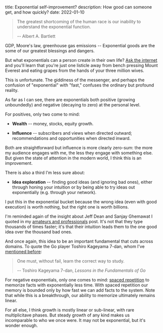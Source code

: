 title: Exponential self-improvement?
description: How good can someone get, and how quickly?
date: 2022-01-10

> The greatest shortcoming of the human race is our inability to understand the
> exponential function.
>
> -- Albert A. Bartlett

GDP, Moore's law, greenhouse gas emissions -- Exponential goods are the some of
our greatest blessings and dangers.

But what exponentials can a person create in their own life? [Ask the
internet][google-exp] and you'll learn that you're just one listicle away from
bench pressing Mount Everest and eating grapes from the hands of your three
million wives.

[google-exp]: https://www.google.com/search?q=exponential+self+growth

This is unfortunate. The giddiness of the messenger, and perhaps the confusion
of "exponential" with "fast," confuses the ordinary but profound reality.

As far as I can see, there are exponentials both positive (growing unboundedly)
and negative (decaying to zero) at the personal level.

For positives, only two come to mind:

- **Wealth** -- money, stocks, equity growth.

- **Influence** -- subscribers and views when directed outward; recommendations
  and opportunities when directed inward.

Both are straightforward but influence is more clearly zero-sum: the more my
audience engages with me, the less they engage with something else. But given
the state of attention in the modern world, I think this is an improvement.

There is also a third I'm less sure about:

- **Idea exploration** -- finding good ideas (and ignoring bad ones), either
  through honing your intuition or by being able to try ideas out exponentially
  (e.g. through your network).

I put this in the exponential bucket because the wrong idea (even with good
execution) is worth nothing, but the right one is worth billions.

I'm reminded again of the insight about Jeff Dean and Sanjay Ghemawat I quoted
in my [amateurs and professionals][a-and-p] post. It's not that they type
thousands of times faster; it's that their intuition leads them to the one good
idea over the thousand bad ones.

[a-and-p]: /log/amateurs-and-professionals/

And once again, this idea to be an important fundamental that cuts across
domains. To quote the Go player Toshiro Kageyama 7-dan, whom I've [mentioned
before][kageyama]:

> One must, without fail, learn the correct way to study.
>
> -- Toshiro Kageyama 7-dan, *Lessons in the Fundamentals of Go*

[kageyama]: /log/kageyama-7-dan-on-amateurs-and-professionals

For negative exponentials, only one comes to mind: [spaced
repetition](https://en.wikipedia.org/wiki/Spaced_repetition) to memorize facts
with exponentially less time. With spaced repetition our memory is bounded only
by how fast we can add facts to the system. Note that while this is a
breakthrough, our ability to memorize ultimately remains linear.

For all else, I think growth is mostly linear or sub-linear, with rare
multiplicitave phases. But steady growth of any kind makes us incomparable to
who we once were. It may not be exponential, but it's wonder enough.
